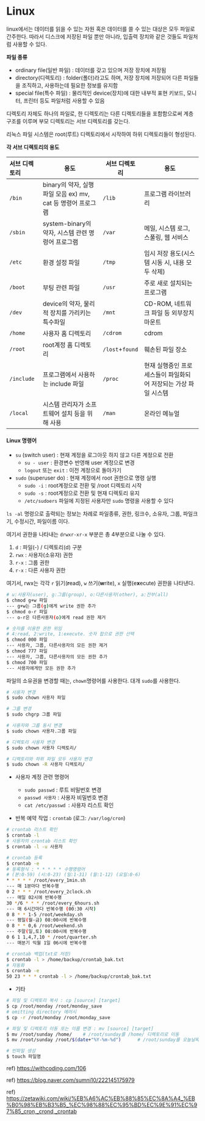 # Linux



linux에서는 데이터를 읽을 수 있는 자원 혹은 데이터를 쓸 수 있는 대상은 모두 파일로 간주한다. 따라서 디스크에 저장된 파일 뿐만 아니라, 입출력 장치와 같은 것들도 파일처럼 사용할 수 있다.



**파일 종류**

* ordinary file(일반 파일) : 데이터를 갖고 있으며 저장 장치에 저장됨
* directory(디렉토리) : folder(폴더)라고도 하며, 저장 장치에 저장되어 다른 파일들을 조직하고, 사용하는데 필요한 정보를 유지함
* special file(특수 파일) : 물리적인 device(장치)에 대한 내부적 표현 키보드, 모니터, 프린터 등도 파일처럼 사용할 수 있음



디렉토리 자체도 하나의 파일로, 한 디렉토리는 다른 디렉토리들을 포함함으로써 계층 구조를 이루며 부모 디렉토리는 서브 디렉토리를 갖는다.

리눅스 파일 시스템은 root(루트) 디렉토리에서 시작하여 하위 디렉토리들이 형성된다.



**각  서브 디렉토리의 용도**

| 서브 디렉토리 | 용도                                                        | 서브 디렉토리   | 용도                                                         |
| :------------ | ----------------------------------------------------------- | --------------- | ------------------------------------------------------------ |
| `/bin`        | binary의 약자, 실행파일 모음 ex) mv, cat 등 명령어 프로그램 | `/lib`          | 프로그램 라이브러리                                          |
| `/sbin`       | system-binary의 약자, 시스템 관련 명령어 프로그램           | `/var`          | 메일, 시스템 로그, 스풀링, 웹 서비스                         |
| `/etc`        | 환경 설정 파일                                              | `/tmp`          | 임시 저장 용도(시스템 시동 시, 내용 모두 삭제)               |
| `/boot`       | 부팅 관련 파일                                              | `/usr`          | 주로 새로 설치되는 프로그램                                  |
| `/dev`        | device의 약자, 물리적 장치를 가리키는 특수파일              | `/mnt`          | CD-ROM, 네트워크 파일 등 외부장치 마운트                     |
| `/home`       | 사용자 홈 디렉토리                                          | `/cdrom`        | cdrom                                                        |
| `/root`       | root계정 홈 디렉토리                                        | `/lost`+`found` | 훼손된 파일 장소                                             |
| `/include`    | 프로그램에서 사용하는 include 파일                          | `/proc`         | 현재 실행중인 프로세스들이 파일화되어 저장되는 가상 파일 시스템 |
| `/local`      | 시스템 관리자가 소프트웨어 설치 등을 위해 사용              | `/man`          | 온라인 메뉴얼                                                |





#### Linux 명령어

* `su` (switch user) : 현재 계정을 로그아웃 하지 않고 다른 계정으로 전환
  * `su - user` : 환경변수 반영해 user 계정으로 변경
  * `logout` 또는 `exit` : 이전 계정으로 돌아가기
* `sudo` (superuser do) : 현재 계정에서 root 권한으로 명령 실행
  * `sudo -i` : root계정으로 전환 및 /root 디렉토리 시작
  * `sudo -s` : root계정으로 전환 및 현재 디렉토리 유지
  * `/etc/sudoers` 파일에 지정된 사용자만 `sudo` 명령을 사용할 수 있다



`ls -al` 명령으로 출력되는 정보는 차례로 파일종류, 권한, 링크수, 소유자, 그룹, 파일크기, 수정시간, 파일이름 이다.

여기서 권한을 나타내는 `drwxr-xr-x` 부분은 총 4부분으로 나눌 수 있다.

1. `d` : 파일(-) / 디렉토리(d) 구분
2. `rwx` : 사용자(소유자) 권한
3. `r-x` : 그룹 권한
4. `r-x` : 다른 사용자 권한

여기서, rwx는 각각 `r` 읽기(**r**ead), `w` 쓰기(**w**rite), `x` 실행(e**x**ecute) 권한을 나타낸다.

```bash
# u:사용자(user), g:그룹(group), o:다른사용자(other), a:전부(all)
$ chmod g+w 파일
--- g+w는 그룹(g)에게 write 권한 추가
$ chmod o-r 파일
--- o-r은 다른사용자(o)에게 read 권한 제거

# 숫자를 이용한 권한 위임
# 4:read, 2:write, 1:execute. 숫자 합으로 권한 선택
$ chmod 000 파일
--- 사용자, 그룹, 다른사용자의 모든 권한 제거
$ chmod 777 파일
--- 사용자, 그룹, 다른사용자의 모든 권한 추가
$ chmod 700 파일
--- 사용자에게만 모든 권한 추가
```



파일의 소유권을 변경할 때는, `chown`명령어를 사용한다. 대개 `sudo`를 사용한다.

```bash
# 사용자 변경
$ sudo chown 사용자 파일

# 그룹 변경
$ sudo chgrp 그룹 파일

# 사용자와 그룹 동시 변경
$ sudo chown 사용자.그룹 파일

# 디렉토리 사용자 변경
$ sudo chown 사용자 디렉토리/

# 디렉토리와 하위 파일 모두 사용자 변경
$ sudo chown -R 사용자 디렉토리/
```



* 사용자 계정 관련 명령어
  * `sudo passwd` : 루트 비밀번호 변경
  * `passwd 사용자` : 사용자 비밀번호 변경
  * `cat /etc/passwd `: 사용자 리스트 확인



* 반복 예약 작업 : `crontab` (로그: `/var/log/cron`)

```bash
# crontab 리스트 확인
$ crontab -l
# 사용자의 crontab 리스트 확인 
$ crontab -l -u 사용자

# crontab 등록
$ crontab -e
# 등록형식 : * * * * * 수행명령어
# (분:0-59) (시:0-23) (일:1-31) (월:1-12) (요일:0-6)
* * * * * /root/every_1min.sh
--- 매 1분마다 반복수행
0 2 * * * /root/every_2clock.sh
--- 매일 02시에 반복수행
30 */6 * * * /root/every_6hours.sh
--- 매 6시간마다 반복수행 (00:30 시작)
0 8 * * 1-5 /root/weekday.sh
--- 평일(월-금) 08:00시에 반복수행
0 8 * * 0,6 /root/weekend.sh
--- 주말(일,토) 08:00시에 반복수행
0 6 1 1,4,7,10 * /root/quarter.sh
--- 매분기 익월 1일 06시에 반복수행

# crontab 백업(txt로 저장)
$ crontab -l > /home/backup/crontab_bak.txt
# 자동화
$ crontab -e
50 23 * * * crontab -l > /home/backup/crontab_bak.txt
```



* 기타

```bash
# 파일 및 디렉토리 복사 : cp [source] [target]
$ cp /root/monday /root/monday_save
# omitting directory 에러시
$ cp -r /root/monday /root/monday_save

# 파일 및 디렉토리 이동 또는 이름 변경 : mv [source] [target]
$ mv /root/sunday /home/	# /root/sunday를 /home/ 디렉토리로 이동
$ mv /root/sunday /root/$(date+"%Y-%m-%d")		# /root/sunday를 오늘날짜(%Y-%m-%d)로 이름 변경

# 빈파일 생성
$ touch 파일명
```













ref) https://withcoding.com/106

ref) https://blog.naver.com/sumni10/222145175979

ref) https://zetawiki.com/wiki/%EB%A6%AC%EB%88%85%EC%8A%A4_%EB%B0%98%EB%B3%B5_%EC%98%88%EC%95%BD%EC%9E%91%EC%97%85_cron,_crond,_crontab

















































































